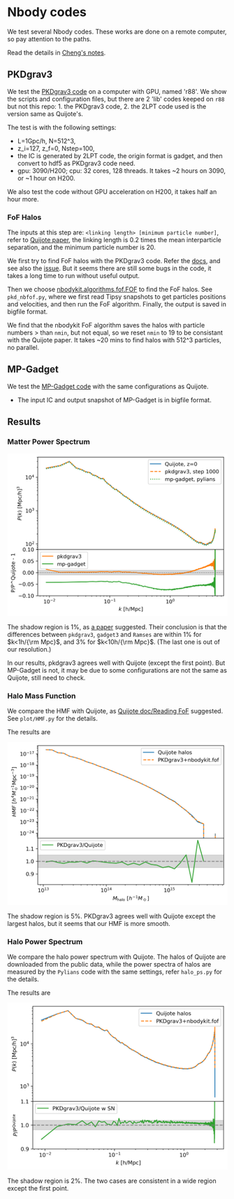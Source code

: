 # Nbody codes 

We test several Nbody codes. 
These works are done on a remote computer, so pay attention to the paths.

Read the details in [Cheng's notes](./nbody-code.md).

## PKDgrav3

We test the [PKDgrav3 code](https://pkdgrav3.readthedocs.io/en/latest/) on a computer with GPU, named 'r88'. 
We show the scripts and configuration files, but there are 2 'lib' codes keeped on `r88` but not this repo: 1. the PKDgrav3 code, 2. the 2LPT code used is the version same as Quijote's.

The test is with the following settings:
- L=1Gpc/h, N=512^3,
- z_i=127, z_f=0, Nstep=100, 
- the IC is generated by 2LPT code, the origin format is gadget, and then convert to hdf5 as PKDgrav3 code need.
- gpu: 3090/H200; cpu: 32 cores, 128 threads.
It takes ~2 hours on 3090, or ~1 hour on H200.

We also test the code without GPU acceleration on H200, it takes half an hour more.

### FoF Halos

The inputs at this step are: `<linking length> [minimum particle number]`, refer to [Quijote paper](https://arxiv.org/abs/1909.05273), the linking length is 0.2 times the mean interparticle separation, and the minimum particle number is 20.

We first try to find FoF halos with the PKDgrav3 code. Refer the [docs](https://pkdgrav3.readthedocs.io/en/latest/extensions.html#PKDGRAV.fof), and see also the [issue](https://bitbucket.org/dpotter/pkdgrav3/issues/39/an-error-in-postprocessing-fof-halo-finder). But it seems there are still some bugs in the code, it takes a long time to run without useful output.

Then we choose [nbodykit.algorithms.fof.FOF](https://nbodykit.readthedocs.io/en/latest/api/_autosummary/nbodykit.algorithms.fof.html#nbodykit.algorithms.fof.FOF) to find the FoF halos. See `pkd_nbfof.py`, where we first read Tipsy snapshots to get particles positions and velocities, and then run the FoF algorithm. Finally, the output is saved in bigfile format.

We find that the nbodykit FoF algorithm saves the halos with particle numbers > than `nmin`, but not equal, so we reset `nmin` to 19 to be consistant with the Quijote paper.
It takes ~20 mins to find halos with 512^3 particles, no parallel.

## MP-Gadget

We test the [MP-Gadget code](https://github.com/MP-Gadget/MP-Gadget) with the same configurations as Quijote.

- The input IC and output snapshot of MP-Gadget is in bigfile format.

## Results 

### Matter Power Spectrum

![](../../figs/compare_nbody.png)

The shadow region is 1%, as [a paper](https://arxiv.org/pdf/1503.05920) suggested. Their conclusion is that the differences between `pkdgrav3`, `gadget3` and `Ramses` are within 1% for $k<1h/{\rm Mpc}$, and 3% for $k<10h/{\rm Mpc}$. (The last one is out of our resolution.)

In our results, pkdgrav3 agrees well with Quijote (except the first point). But MP-Gadget is not, it may be due to some configurations are not the same as Quijote, still need to check.

### Halo Mass Function

We compare the HMF with Quijote, as [Quijote doc/Reading FoF](https://quijote-simulations.readthedocs.io/en/latest/Examples/Reading_FoF.html) suggested. See `plot/HMF.py` for the details.

The results are 

![](../../figs/pkdgrav3_quijote_hmf.png)

The shadow region is 5%. 
PKDgrav3 agrees well with Quijote except the largest halos, but it seems that our HMF is more smooth.

### Halo Power Spectrum

We compare the halo power spectrum with Quijote. The halos of Quijote are downloaded from the public data, while the power spectra of halos are measured by the `Pylians` code with the same settings, refer `halo_ps.py` for the details.

The results are 

![](../../figs/pkdgrav3_quijote_hpk.png)

The shadow region is 2%. The two cases are consistent in a wide region except the first point.
